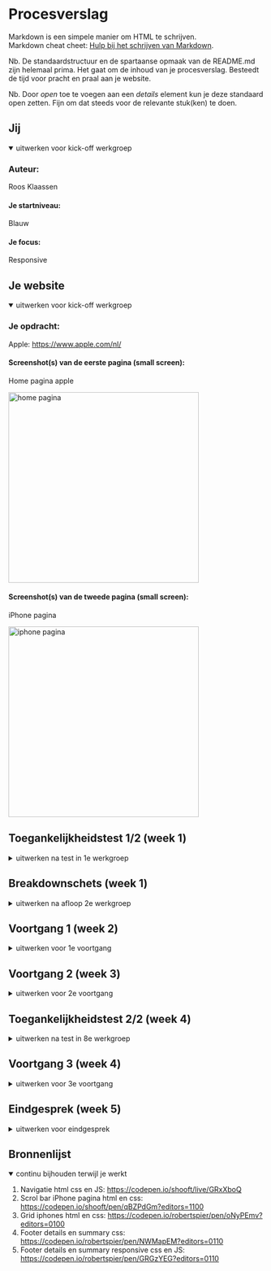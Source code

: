 # Procesverslag
Markdown is een simpele manier om HTML te schrijven.  
Markdown cheat cheet: [Hulp bij het schrijven van Markdown](https://github.com/adam-p/markdown-here/wiki/Markdown-Cheatsheet).

Nb. De standaardstructuur en de spartaanse opmaak van de README.md zijn helemaal prima. Het gaat om de inhoud van je procesverslag. Besteedt de tijd voor pracht en praal aan je website.

Nb. Door *open* toe te voegen aan een *details* element kun je deze standaard open zetten. Fijn om dat steeds voor de relevante stuk(ken) te doen.





## Jij

<details open>
  <summary>uitwerken voor kick-off werkgroep</summary>

  ### Auteur:
  Roos Klaassen

  #### Je startniveau:
  Blauw

  #### Je focus:
  Responsive
 
</details>





## Je website

<details open>
  <summary>uitwerken voor kick-off werkgroep</summary>

  ### Je opdracht:
  Apple: https://www.apple.com/nl/

  #### Screenshot(s) van de eerste pagina (small screen): 
  <p>Home pagina apple</p> 
  <img src="images/apple_homepagina.png" width="375px" alt="home pagina">

  #### Screenshot(s) van de tweede pagina (small screen):
  <p>iPhone pagina</p>
  <img src="images/apple_iphone.png" width="375px" alt="iphone pagina">
 
</details>



## Toegankelijkheidstest 1/2 (week 1)

<details>
  <summary>uitwerken na test in 1e werkgroep</summary>

  ### Bevindingen
  Lijst met je bevindingen die in de test naar voren kwamen:

  #### Screenreader
  - Tekst word niet gelezen alleen interactieve elementen
  - Ineteractieve elementen werd goed voorgelezen en werd verteld wat je er mee kan
  - Duidelijke volgorde

  #### Muis en Toetsenbord 
  - Met de tap functie, krijgen knoppen een blauwe rand ook knoppen die al blauw zijn dit is niet duidelijk
  - Logische volgorde 
  - Iphone specificaties tabel gaat verticaal ipv horzontaal
  - footnote is ook klikbaar door op enter te drukken


  #### Motoriek (shocks, elastiekjes)
  - Was geen obstakel, kon de website gewoon gebruiken zoals normaal


  #### Visueel (brillen, contrast, kleurenblind, dark/light). 
  - kleurenblind, contrast blijft goed met verschillende vormen van kleurenblindheid heb ik dit getest: Ortitanapia, Protanopia, Peuteranopie
- bril, grote tekst is nog wel leesbaar kleine tekst valt weg. Afbeeldingen zijn nog wel zichtbaar maar niet in detail. Footer is niet te lezen.

</details>



## Breakdownschets (week 1)

<details>
  <summary>uitwerken na afloop 2e werkgroep</summary>

  ### de hele pagina: 
  <img src="images/breakdownschets.jpg" width="375px" alt="breakdown van de hele pagina">

  ### scroll iphones: 
  <img src="images/Apple scrol iphone.jpg" width="375px" alt="apple scrol iphone">

  ### footer: 
  <img src="images/Apple footer.jpg" width="375px" alt="apple footer">

</details>





## Voortgang 1 (week 2)

<details>
  <summary>uitwerken voor 1e voortgang</summary>

  ### Stand van zaken
  hier dit ging goed & dit was lastig (neem ook screenshots op van delen van je website en code)


  ### Agenda voor meeting
  samen met je groepje opstellen

  | Katrina     | Danisha         | Splinter    | Roos        |
  | ---            | ---                | ---          | ---              |
  | css selectors  | link button             | z-index    | plaatjes makkelijk positioneren en vergroten   |
  |fonts | spans | list bewerken|custom properties gebruiken?|



  ### Verslag van meeting
  hier na afloop snel de uitkomsten van de meeting vastleggen

  - De afbeeldingen hebben om het object een groot vlak zwart of wit, het best kan ik de afbeeldingen bijsnijden zodat alleen het object op de afbeelding staat.
  - Custom properties moet ik gebruiken in mijn css. Dit doe ik door een eigenschap aan te maken in de :root. Dit doe je door -- en dan de naar waarover de eigenschap gaat. Vervolgens kan je de eignschap aanroepen met “var”.

</details>



## Voortgang 2 (week 3)

<details>
  <summary>uitwerken voor 2e voortgang</summary>

  ### Stand van zaken
  hier dit ging goed & dit was lastig (neem ook screenshots op van delen van je website en code)


  ### Agenda voor meeting
  samen met je groepje opstellen

  | Splinter      | Danisha          | Katrina    | Roos       |
  | ---            | ---                | ---          | ---              |
  | Niet aanwezig  | hulp nodig met css             | css kort opschrijven     |details summary voor footer|
  |  |  | |scroll in css|
  |             |                 |           | scroll iphones werkt niet wat doe ik verkeert?              |


  ### Verslag van meeting
  hier na afloop snel de uitkomsten van de meeting vastleggen

  - De student assistent heeft een 1 keer voor gedaan hoe je een detail en summary maakt in html. Ik begreep dit en ga ik verder mee voor me hele footer. 
  - om de ul stond een section waardoor de section ging scrollen en niet de ul zelf de section heb ik hiervoor weg gehaald. Daarnaast heb ik een 	z-index: -1 moeten toevoegen anders waren de plaatjes van de li's zichtbaar in me naviagtie als je die uitklapte. De uitwerking in css:
  <img src="images/css apple scrol iphone.jpg" width="375px" alt="apple scroll code css">


</details>





## Toegankelijkheidstest 2/2 (week 4)

<details>
  <summary>uitwerken na test in 8e werkgroep</summary>

  ### Bevindingen
  Lijst met je bevindingen die in de test naar voren kwamen (geef ook aan wat er verbeterd is):

  #### Screenreader
  Hier korte omschrijving (met indien nodig afbeeldingen)

  Hier een omschrijving van hoe het opgelost kan worden (met indien nodig afbeeldingen)


  #### Muis en Toetsenbord 
  Hier korte omschrijving (met indien nodig afbeeldingen)

  Hier een omschrijving van hoe het opgelost kan worden (met indien nodig afbeeldingen)


  #### Motoriek (shocks, elastiekjes)
  Hier korte omschrijving (met indien nodig afbeeldingen)

  Hier een omschrijving van hoe het opgelost kan worden (met indien nodig afbeeldingen)


  #### Visueel (brillen, contrast, kleurenblind, dark/light). 
  Hier korte omschrijving (met indien nodig afbeeldingen)

  Hier een omschrijving van hoe het opgelost kan worden (met indien nodig afbeeldingen)

</details>




## Voortgang 3 (week 4)

<details>
  <summary>uitwerken voor 3e voortgang</summary>

  ### Stand van zaken
  hier dit ging goed & dit was lastig (neem ook screenshots op van delen van je website en code)


  ### Agenda voor meeting
  samen met je groepje opstellen

  | Splinter     | Danisha         | Katrina   | Roos        |
  | ---            | ---                | ---          | ---              |
  | dit bespreken  | en dit             | en ik dit    | en dan ik dat    |
  | en dat ook nog | dit als er tijd is | nog een punt | dit wil ik zeker |
  | ...            | ...                | ...          | ...              |


  ### Verslag van meeting
  hier na afloop snel de uitkomsten van de meeting vastleggen

  - punt 1
  - punt 2
  - nog een punt
  - ...

</details>





## Eindgesprek (week 5)

<details>
  <summary>uitwerken voor eindgesprek</summary>

  ### Je uitkomst - karakteristiek screenshots:
  <img src="readme-images/dummy-plaatje.jpg" width="375px" alt="uitomst opdracht 1">


  ### Dit ging goed/Heb ik geleerd: 
  Korte omschrijving met plaatjes

  <img src="readme-images/dummy-plaatje.jpg" width="375px" alt="top">


  ### Dit was lastig/Is niet gelukt:
  Korte omschrijving met plaatjes

  <img src="readme-images/dummy-plaatje.jpg" width="375px" alt="bummer">
</details>





## Bronnenlijst

<details open>
  <summary>continu bijhouden terwijl je werkt</summary>

  1. Navigatie html css en JS:  https://codepen.io/shooft/live/GRxXboQ 
  2. Scrol bar iPhone pagina html en css:  https://codepen.io/shooft/pen/qBZPdGm?editors=1100 
  3. Grid iphones html en css: https://codepen.io/robertspier/pen/oNyPEmv?editors=0100
  4. Footer details en summary css: https://codepen.io/robertspier/pen/NWMapEM?editors=0110 
  5. Footer details en summary responsive css en JS: https://codepen.io/robertspier/pen/GRGzYEG?editors=0110

</details>